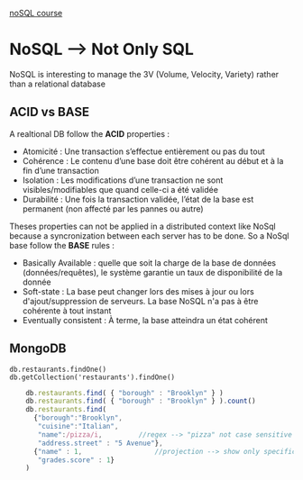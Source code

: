 [noSQL course](https://openclassrooms.com/en/courses/4462426-maitrisez-les-bases-de-donnees-nosql)

# NoSQL --> Not Only SQL

NoSQL is interesting to manage the 3V (Volume, Velocity, Variety) rather than a relational database

## ACID vs BASE

A realtional DB follow the **ACID** properties : 
* Atomicité : Une transaction s’effectue entièrement ou pas du tout
* Cohérence : Le contenu d’une base doit être cohérent au début et à la fin d’une transaction
* Isolation : Les modifications d’une transaction ne sont visibles/modifiables que quand celle-ci a été validée
* Durabilité : Une fois la transaction validée, l’état de la base est permanent (non affecté par les pannes ou autre)

Theses properties can not be applied in a distributed context like NoSql because a syncronization between each server has to be done. 
So a NoSql base follow the **BASE** rules :
* Basically Available : quelle que soit la charge de la base de données (données/requêtes), le système garantie un taux de disponibilité de la donnée
* Soft-state : La base peut changer lors des mises à jour ou lors d'ajout/suppression de serveurs. La base NoSQL n'a pas à être cohérente à tout instant
* Eventually consistent : À terme, la base atteindra un état cohérent

## MongoDB
    
    db.restaurants.findOne()
    db.getCollection('restaurants').findOne()

```javascript
    db.restaurants.find( { "borough" : "Brooklyn" } )
    db.restaurants.find( { "borough" : "Brooklyn" } ).count()
    db.restaurants.find(
      {"borough":"Brooklyn",     
       "cuisine":"Italian",
       "name":/pizza/i,         //regex --> "pizza" not case sensitive
       "address.street" : "5 Avenue"},
      {"name" : 1,                  //projection --> show only specific keys
       "grades.score" : 1}
    )
```
